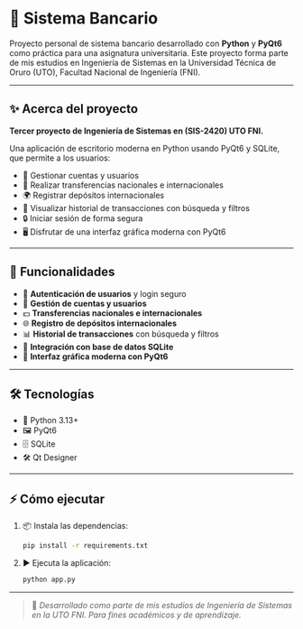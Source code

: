 # 🏦 Sistema Bancario

Proyecto personal de sistema bancario desarrollado con **Python** y **PyQt6** como práctica para una asignatura universitaria. Este proyecto forma parte de mis estudios en Ingeniería de Sistemas en la Universidad Técnica de Oruro (UTO), Facultad Nacional de Ingeniería (FNI).

---

## ✨ Acerca del proyecto

**Tercer proyecto de Ingeniería de Sistemas en (SIS-2420) UTO FNI.**

Una aplicación de escritorio moderna en Python usando PyQt6 y SQLite, que permite a los usuarios:

- 👤 Gestionar cuentas y usuarios
- 💸 Realizar transferencias nacionales e internacionales
- 🌍 Registrar depósitos internacionales
- 📑 Visualizar historial de transacciones con búsqueda y filtros
- 🔒 Iniciar sesión de forma segura
- 🖥️ Disfrutar de una interfaz gráfica moderna con PyQt6

---

## 🚀 Funcionalidades

- 🔐 **Autenticación de usuarios** y login seguro
- 🏦 **Gestión de cuentas y usuarios**
- 💵 **Transferencias nacionales e internacionales**
- 🌐 **Registro de depósitos internacionales**
- 📊 **Historial de transacciones** con búsqueda y filtros
- 💾 **Integración con base de datos SQLite**
- 🎨 **Interfaz gráfica moderna con PyQt6**

---

## 🛠️ Tecnologías

- 🐍 Python 3.13+
- 🖼️ PyQt6
- 🗄️ SQLite
- 🛠️ Qt Designer

---

## ⚡ Cómo ejecutar

1. 📦 Instala las dependencias:
   ```bash
   pip install -r requirements.txt
   ```
2. ▶️ Ejecuta la aplicación:
   ```bash
   python app.py
   ```

---

> 🚩 _Desarrollado como parte de mis estudios de Ingeniería de Sistemas en la UTO FNI. Para fines académicos y de aprendizaje._
